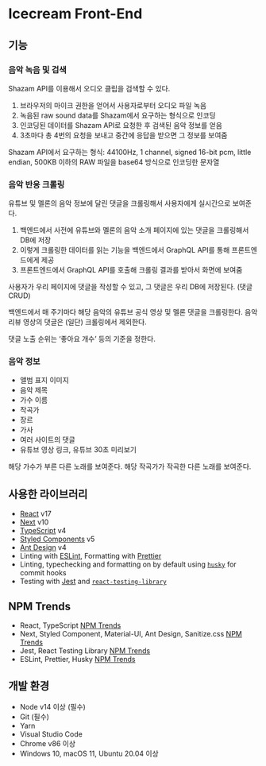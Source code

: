 # Icecream Front-End

## 기능

### 음악 녹음 및 검색

Shazam API를 이용해서 오디오 클립을 검색할 수 있다.

1. 브라우저의 마이크 권한을 얻어서 사용자로부터 오디오 파일 녹음
2. 녹음된 raw sound data를 Shazam에서 요구하는 형식으로 인코딩
3. 인코딩된 데이터를 Shazam API로 요청한 후 검색된 음악 정보를 얻음
4. 3초마다 총 4번의 요청을 보내고 중간에 응답을 받으면 그 정보를 보여줌

Shazam API에서 요구하는 형식:
44100Hz, 1 channel, signed 16-bit pcm, little endian, 500KB 이하의 RAW 파일을 base64 방식으로 인코딩한 문자열

### 음악 반응 크롤링

유튜브 및 멜론의 음악 정보에 달린 댓글을 크롤링해서 사용자에게 실시간으로 보여준다.

1. 백엔드에서 사전에 유튜브와 멜론의 음악 소개 페이지에 있는 댓글을 크롤링해서 DB에 저장
2. 이렇게 크롤링한 데이터를 읽는 기능을 백엔드에서 GraphQL API를 통해 프론트엔드에게 제공
3. 프론트엔드에서 GraphQL API를 호출해 크롤링 결과를 받아서 화면에 보여줌

사용자가 우리 페이지에 댓글을 작성할 수 있고, 그 댓글은 우리 DB에 저장된다. (댓글 CRUD)

백엔드에서 매 주기마다 해당 음악의 유튜브 공식 영상 및 멜론 댓글을 크롤링한다. 음악 리뷰 영상의 댓글은 (일단) 크롤링에서 제외한다.

댓글 노출 순위는 ‘좋아요 개수’ 등의 기준을 정한다.

### 음악 정보

- 앨범 표지 이미지
- 음악 제목
- 가수 이름
- 작곡가
- 장르
- 가사
- 여러 사이트의 댓글
- 유튜브 영상 링크, 유튜브 30초 미리보기

해당 가수가 부른 다른 노래를 보여준다.
해당 작곡가가 작곡한 다른 노래를 보여준다.

## 사용한 라이브러리

- [React](https://ko.reactjs.org/) v17
- [Next](https://nextjs.org/) v10
- [TypeScript]() v4
- [Styled Components](https://styled-components.com/) v5
- [Ant Design](https://ant.design/) v4
- Linting with [ESLint](https://eslint.org/), Formatting with [Prettier](https://prettier.io/)
- Linting, typechecking and formatting on by default using [`husky`](https://github.com/typicode/husky) for commit hooks
- Testing with [Jest](https://jestjs.io/) and [`react-testing-library`](https://testing-library.com/docs/react-testing-library/intro)

## NPM Trends

- React, TypeScript [NPM Trends](https://www.npmtrends.com/react-vs-typescript)
- Next, Styled Component, Material-UI, Ant Design, Sanitize.css [NPM Trends](https://www.npmtrends.com/antd-vs-next-vs-styled-components-vs-sanitize.css-vs-@material-ui/core)
- Jest, React Testing Library [NPM Trends](https://www.npmtrends.com/jest-vs-@testing-library/react-vs-enzyme-vs-cypress)
- ESLint, Prettier, Husky [NPM Trends](https://www.npmtrends.com/eslint-vs-prettier-vs-husky)

## 개발 환경

- Node v14 이상 (필수)
- Git (필수)
- Yarn
- Visual Studio Code
- Chrome v86 이상
- Windows 10, macOS 11, Ubuntu 20.04 이상
